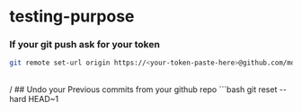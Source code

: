 # testing-purpose

### If your git push ask for your token

```bash
git remote set-url origin https://<your-token-paste-here>@github.com/mdazfar2/repository
```
<br/>
/
## Undo your Previous commits from your github repo
```bash
git reset --hard HEAD~1
